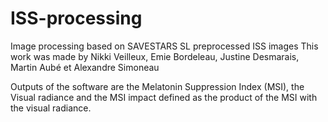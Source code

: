 # ISS-processing
Image processing based on SAVESTARS SL preprocessed ISS images
This work was made by Nikki Veilleux, Emie Bordeleau, Justine Desmarais, Martin Aubé et Alexandre Simoneau

Outputs of the software are the Melatonin Suppression Index (MSI), the Visual radiance and the MSI impact 
defined as the product of the MSI with the visual radiance.
